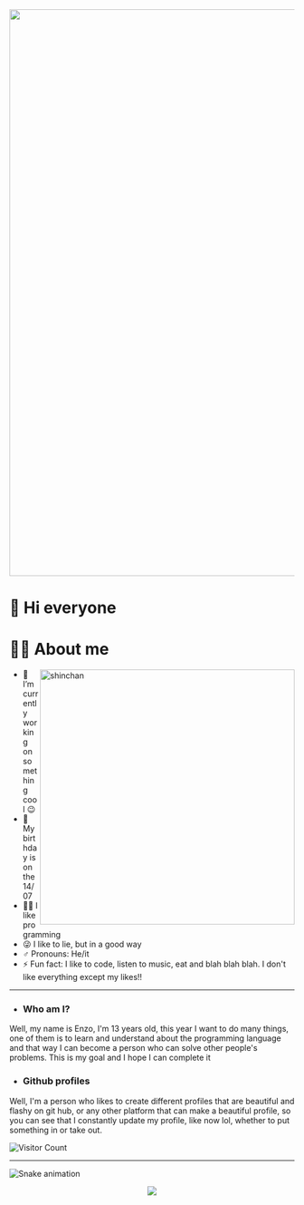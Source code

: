  <div align="center">
<img src="https://gifs.eco.br/wp-content/uploads/2021/09/lo-fi-aesthetic-gifs-25.gif" width="1000px" />
 
</div>
 
# 👋 Hi everyone

 
 # 👨‍💻 About me
 
 <img align="right" width=450px alt="shinchan" src="https://pa1.narvii.com/6385/5024d9730cbc9b86fae5d49293e865ad998306c6_hq.gif" />
 
 - 🔭 I’m currently working on something cool 😉
- 🎉 My birthday is on the 14/07
- 👨‍💻 I like programming
- 😜 I like to lie, but in a good way
- ♂️ Pronouns: He/it
- ⚡ Fun fact: I like to code, listen to music, eat and blah blah blah. I don't like everything except my likes!!
 
<hr>
 
- ### Who am I?

Well, my name is Enzo, I'm 13 years old, this year I want to do many things, one of them is to learn and understand about the programming language and that way I can  become a person who can solve other people's problems. This is my goal and I hope I can complete it
 
 - ### Github profiles
 
Well, I'm a person who likes to create different profiles that are beautiful and flashy on git hub, or any other platform that can make a beautiful profile, so you  can see that I constantly update my profile, like now lol, whether to put something in or take out.

 ![Visitor Count](https://profile-counter.glitch.me/shaylly/count.svg)
 
 <hr>


  ![Snake animation](https://github.com/shaylly/shaylly/blob/output/github-contribution-grid-snake.svg)
 

 <p align="center">
  <img src="https://capsule-render.vercel.app/api?type=waving&color=gradient&height=60&section=footer"/>
</p>
 

